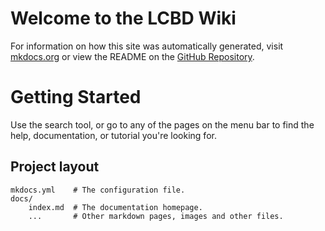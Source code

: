# Welcome to the LCBD Wiki

For information on how this site was automatically generated, visit [mkdocs.org](https://www.mkdocs.org) or view the README on the [GitHub Repository](https://github.com/ChildBrainLab/ChildBrainLab.github.io).

# Getting Started
Use the search tool, or go to any of the pages on the menu bar to find the help, documentation, or tutorial you're looking for.  

## Project layout

    mkdocs.yml    # The configuration file.
    docs/
        index.md  # The documentation homepage.
        ...       # Other markdown pages, images and other files.

